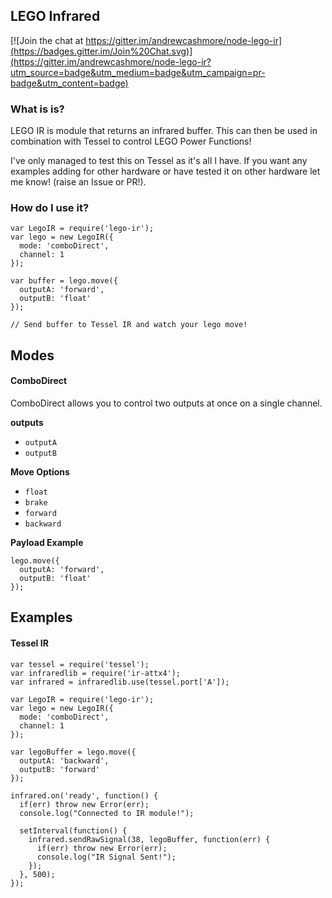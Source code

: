 ## LEGO Infrared

[![Join the chat at https://gitter.im/andrewcashmore/node-lego-ir](https://badges.gitter.im/Join%20Chat.svg)](https://gitter.im/andrewcashmore/node-lego-ir?utm_source=badge&utm_medium=badge&utm_campaign=pr-badge&utm_content=badge)

### What is is?
LEGO IR is module that returns an infrared buffer. This can then be used in combination with Tessel to control LEGO Power Functions!

I've only managed to test this on Tessel as it's all I have. If you want any examples adding for other hardware or have tested it on other hardware let me know! (raise an Issue or PR!).

### How do I use it?
```
var LegoIR = require('lego-ir');
var lego = new LegoIR({
  mode: 'comboDirect',
  channel: 1
});

var buffer = lego.move({
  outputA: 'forward',
  outputB: 'float'
});

// Send buffer to Tessel IR and watch your lego move!
```

## Modes

#### ComboDirect
ComboDirect allows you to control two outputs at once on a single channel.

**outputs**

* `outputA`
* `outputB`

**Move Options**

* `float`
* `brake`
* `forward`
* `backward`

**Payload Example**

```
lego.move({
  outputA: 'forward',
  outputB: 'float'
});
```

## Examples

#### Tessel IR

```
var tessel = require('tessel');
var infraredlib = require('ir-attx4');
var infrared = infraredlib.use(tessel.port['A']);

var LegoIR = require('lego-ir');
var lego = new LegoIR({
  mode: 'comboDirect',
  channel: 1
});

var legoBuffer = lego.move({
  outputA: 'backward',
  outputB: 'forward'
});

infrared.on('ready', function() {
  if(err) throw new Error(err);
  console.log("Connected to IR module!");

  setInterval(function() {
    infrared.sendRawSignal(38, legoBuffer, function(err) {
      if(err) throw new Error(err);
      console.log("IR Signal Sent!");
    });
  }, 500);
});
```